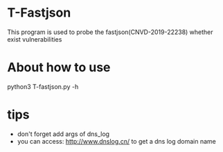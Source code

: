 # T-Fastjson
This program is used to probe the fastjson(CNVD-2019-22238) whether exist vulnerabilities

# About how to use
python3 T-fastjson.py -h

# tips
+ don't forget add args of dns_log
+ you can access: http://www.dnslog.cn/ to get a dns log domain name
